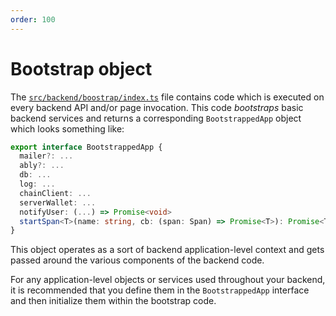 ```yaml
---
order: 100
---
```


# Bootstrap object

The [`src/backend/boostrap/index.ts`](https://github.com/QuickDapp/QuickDapp/tree/master/src/backend/bootstrap/index.ts) file contains code which is executed on every backend API and/or page invocation. This code _bootstraps_ basic backend services and returns a corresponding `BootstrappedApp` object which looks something like:

```ts
export interface BootstrappedApp {
  mailer?: ...
  ably?: ...
  db: ...
  log: ...
  chainClient: ...
  serverWallet: ...
  notifyUser: (...) => Promise<void>
  startSpan<T>(name: string, cb: (span: Span) => Promise<T>): Promise<T>
}
```

This object operates as a sort of backend application-level context and gets passed around the various components of the backend code.

For any application-level objects or services used throughout your backend, it is recommended that you define them in the `BootstrappedApp` interface and then initialize them within the bootstrap code.
